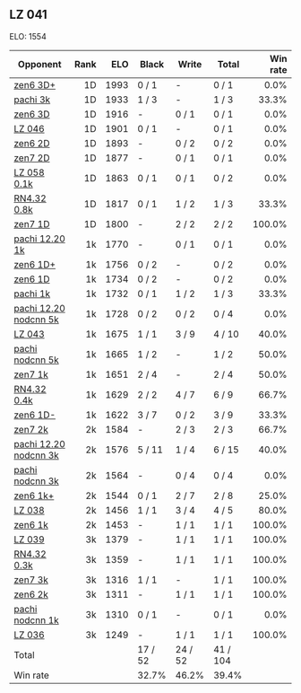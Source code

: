 ## LZ 041 ##

ELO: 1554

Opponent | Rank | ELO | Black | Write | Total | Win rate
---------|-----:|----:|-------|-------|-------|-------:
[zen6 3D+](zen6%203D+.md) | 1D | 1993 | 0 / 1 | - | 0 / 1 | 0.0%
[pachi 3k](pachi%203k.md) | 1D | 1933 | 1 / 3 | - | 1 / 3 | 33.3%
[zen6 3D](zen6%203D.md) | 1D | 1916 | - | 0 / 1 | 0 / 1 | 0.0%
[LZ 046](LZ%20046.md) | 1D | 1901 | 0 / 1 | - | 0 / 1 | 0.0%
[zen6 2D](zen6%202D.md) | 1D | 1893 | - | 0 / 2 | 0 / 2 | 0.0%
[zen7 2D](zen7%202D.md) | 1D | 1877 | - | 0 / 1 | 0 / 1 | 0.0%
[LZ 058 0.1k](LZ%20058%200.1k.md) | 1D | 1863 | 0 / 1 | 0 / 1 | 0 / 2 | 0.0%
[RN4.32 0.8k](RN4.32%200.8k.md) | 1D | 1817 | 0 / 1 | 1 / 2 | 1 / 3 | 33.3%
[zen7 1D](zen7%201D.md) | 1D | 1800 | - | 2 / 2 | 2 / 2 | 100.0%
[pachi 12.20 1k](pachi%2012.20%201k.md) | 1k | 1770 | - | 0 / 1 | 0 / 1 | 0.0%
[zen6 1D+](zen6%201D+.md) | 1k | 1756 | 0 / 2 | - | 0 / 2 | 0.0%
[zen6 1D](zen6%201D.md) | 1k | 1734 | 0 / 2 | - | 0 / 2 | 0.0%
[pachi 1k](pachi%201k.md) | 1k | 1732 | 0 / 1 | 1 / 2 | 1 / 3 | 33.3%
[pachi 12.20 nodcnn 5k](pachi%2012.20%20nodcnn%205k.md) | 1k | 1728 | 0 / 2 | 0 / 2 | 0 / 4 | 0.0%
[LZ 043](LZ%20043.md) | 1k | 1675 | 1 / 1 | 3 / 9 | 4 / 10 | 40.0%
[pachi nodcnn 5k](pachi%20nodcnn%205k.md) | 1k | 1665 | 1 / 2 | - | 1 / 2 | 50.0%
[zen7 1k](zen7%201k.md) | 1k | 1651 | 2 / 4 | - | 2 / 4 | 50.0%
[RN4.32 0.4k](RN4.32%200.4k.md) | 1k | 1629 | 2 / 2 | 4 / 7 | 6 / 9 | 66.7%
[zen6 1D-](zen6%201D-.md) | 1k | 1622 | 3 / 7 | 0 / 2 | 3 / 9 | 33.3%
[zen7 2k](zen7%202k.md) | 2k | 1584 | - | 2 / 3 | 2 / 3 | 66.7%
[pachi 12.20 nodcnn 3k](pachi%2012.20%20nodcnn%203k.md) | 2k | 1576 | 5 / 11 | 1 / 4 | 6 / 15 | 40.0%
[pachi nodcnn 3k](pachi%20nodcnn%203k.md) | 2k | 1564 | - | 0 / 4 | 0 / 4 | 0.0%
[zen6 1k+](zen6%201k+.md) | 2k | 1544 | 0 / 1 | 2 / 7 | 2 / 8 | 25.0%
[LZ 038](LZ%20038.md) | 2k | 1456 | 1 / 1 | 3 / 4 | 4 / 5 | 80.0%
[zen6 1k](zen6%201k.md) | 2k | 1453 | - | 1 / 1 | 1 / 1 | 100.0%
[LZ 039](LZ%20039.md) | 3k | 1379 | - | 1 / 1 | 1 / 1 | 100.0%
[RN4.32 0.3k](RN4.32%200.3k.md) | 3k | 1359 | - | 1 / 1 | 1 / 1 | 100.0%
[zen7 3k](zen7%203k.md) | 3k | 1316 | 1 / 1 | - | 1 / 1 | 100.0%
[zen6 2k](zen6%202k.md) | 3k | 1311 | - | 1 / 1 | 1 / 1 | 100.0%
[pachi nodcnn 1k](pachi%20nodcnn%201k.md) | 3k | 1310 | 0 / 1 | - | 0 / 1 | 0.0%
[LZ 036](LZ%20036.md) | 3k | 1249 | - | 1 / 1 | 1 / 1 | 100.0%
Total | | | 17 / 52 | 24 / 52 | 41 / 104 | 
Win rate| | | 32.7% | 46.2% | 39.4% | 
